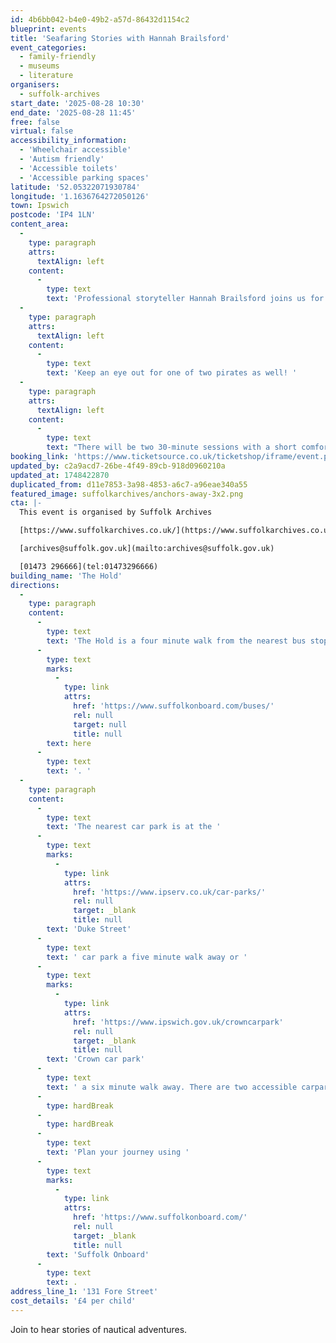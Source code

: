 ```yaml
---
id: 4b6bb042-b4e0-49b2-a57d-86432d1154c2
blueprint: events
title: 'Seafaring Stories with Hannah Brailsford'
event_categories:
  - family-friendly
  - museums
  - literature
organisers:
  - suffolk-archives
start_date: '2025-08-28 10:30'
end_date: '2025-08-28 11:45'
free: false
virtual: false
accessibility_information:
  - 'Wheelchair accessible'
  - 'Autism friendly'
  - 'Accessible toilets'
  - 'Accessible parking spaces'
latitude: '52.05322071930784'
longitude: '1.1636764272050126'
town: Ipswich
postcode: 'IP4 1LN'
content_area:
  -
    type: paragraph
    attrs:
      textAlign: left
    content:
      -
        type: text
        text: 'Professional storyteller Hannah Brailsford joins us for a morning of seafaring and exploring themed stories. '
  -
    type: paragraph
    attrs:
      textAlign: left
    content:
      -
        type: text
        text: 'Keep an eye out for one of two pirates as well! '
  -
    type: paragraph
    attrs:
      textAlign: left
    content:
      -
        type: text
        text: "There will be two 30-minute sessions with a short comfort break in between.\_"
booking_link: 'https://www.ticketsource.co.uk/ticketshop/iframe/event.php?eventhash=e-zomadj&target=&iframe=true'
updated_by: c2a9acd7-26be-4f49-89cb-918d0960210a
updated_at: 1748422870
duplicated_from: d11e7853-3a98-4853-a6c7-a96eae340a55
featured_image: suffolkarchives/anchors-away-3x2.png
cta: |-
  This event is organised by Suffolk Archives

  [https://www.suffolkarchives.co.uk/](https://www.suffolkarchives.co.uk/)

  [archives@suffolk.gov.uk](mailto:archives@suffolk.gov.uk)

  [01473 296666](tel:01473296666)
building_name: 'The Hold'
directions:
  -
    type: paragraph
    content:
      -
        type: text
        text: 'The Hold is a four minute walk from the nearest bus stop - see the latest bus timetables '
      -
        type: text
        marks:
          -
            type: link
            attrs:
              href: 'https://www.suffolkonboard.com/buses/'
              rel: null
              target: null
              title: null
        text: here
      -
        type: text
        text: '. '
  -
    type: paragraph
    content:
      -
        type: text
        text: 'The nearest car park is at the '
      -
        type: text
        marks:
          -
            type: link
            attrs:
              href: 'https://www.ipserv.co.uk/car-parks/'
              rel: null
              target: _blank
              title: null
        text: 'Duke Street'
      -
        type: text
        text: ' car park a five minute walk away or '
      -
        type: text
        marks:
          -
            type: link
            attrs:
              href: 'https://www.ipswich.gov.uk/crowncarpark'
              rel: null
              target: _blank
              title: null
        text: 'Crown car park'
      -
        type: text
        text: ' a six minute walk away. There are two accessible carpark spaces for blue badge holders in The Hold car park.'
      -
        type: hardBreak
      -
        type: hardBreak
      -
        type: text
        text: 'Plan your journey using '
      -
        type: text
        marks:
          -
            type: link
            attrs:
              href: 'https://www.suffolkonboard.com/'
              rel: null
              target: _blank
              title: null
        text: 'Suffolk Onboard'
      -
        type: text
        text: .
address_line_1: '131 Fore Street'
cost_details: '£4 per child'
---
```

Join to hear stories of nautical adventures.